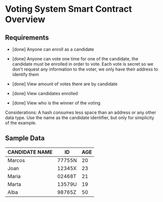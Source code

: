 # Voting System Smart Contract Overview

## Requirements

- [done] Anyone can enroll as a candidate

- [done] Anyone can vote one time for one of the candidate, the candidate must be enrolled in order to vote. Each vote is secret so we don't request any information to the voter, we only have their address to identify them

- [done] View amount of votes there are by candidate

- [done] View candidates enrolled

- [done] View who is the winner of the voting

Considerations: A hash consumes less space than an address or any other data type. Use the name as the candidate identifier, but only for simplicity of the example.

## Sample Data

| CANDIDATE NAME | ID | AGE |
| ----------- | ----------- | ----------- |
Marcos |    77755N    |      20
Joan   |    12345X    |      23
Maria  |    02468T    |      21
Marta  |    13579U    |      19
Alba   |    98765Z    |      50
